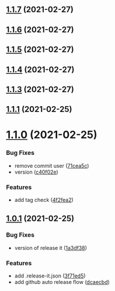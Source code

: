 ## [1.1.7](https://github.com/ljourm/sandbox/compare/1.1.6...1.1.7) (2021-02-27)



## [1.1.6](https://github.com/ljourm/sandbox/compare/1.1.6...1.1.7) (2021-02-27)



## [1.1.5](https://github.com/ljourm/sandbox/compare/1.1.6...1.1.7) (2021-02-27)



## [1.1.4](https://github.com/ljourm/sandbox/compare/1.1.6...1.1.7) (2021-02-27)



## [1.1.3](https://github.com/ljourm/sandbox/compare/1.1.6...1.1.7) (2021-02-27)



## [1.1.1](https://github.com/ljourm/sandbox/compare/1.1.6...1.1.7) (2021-02-25)



# [1.1.0](https://github.com/ljourm/sandbox/compare/1.1.6...1.1.7) (2021-02-25)


### Bug Fixes

* remove commit user ([71cea5c](https://github.com/ljourm/sandbox/commit/71cea5c849f97d113b1e00cc379a0d7dda35a4d1))
* version ([c40f02e](https://github.com/ljourm/sandbox/commit/c40f02e287e466cc1bdb7a4bfd0147991a39f576))


### Features

* add tag check ([4f2fea2](https://github.com/ljourm/sandbox/commit/4f2fea23a2e021dda09b3e57424e81e1336a8498))



## [1.0.1](https://github.com/ljourm/sandbox/compare/1.1.6...1.1.7) (2021-02-25)


### Bug Fixes

* version of release it ([1a3df38](https://github.com/ljourm/sandbox/commit/1a3df38cd61c8352cda59d017b8288aaa0041ee5))


### Features

* add .release-it.json ([3f71ed5](https://github.com/ljourm/sandbox/commit/3f71ed5646e7513ccdb35095d9be19d7adaa61f1))
* add github auto release flow ([dcaecbd](https://github.com/ljourm/sandbox/commit/dcaecbd6462d6c7889e14b0b368beaa0ecb54149))

